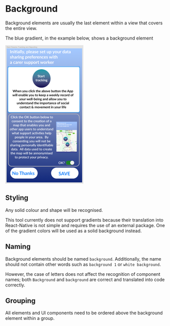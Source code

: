 # Background

Background elements are usually the last element within a view that covers the entire view.

The blue gradient, in the example below, shows a background element

![Image showing screenshot of figma view](https://raw.githubusercontent.com/ImagineThisNHS/ImagineThisNHS.github.io/master/guidelines/assets/background/background%20fig%201%20(50%25).png)

## Styling
Any solid colour and shape will be recognised. 

This tool currently does not support gradients because their translation into React-Native is not simple and requires the use of an external package. One of the gradient colors will be used as a solid background instead.

## Naming
Background elements should be named  `background`. Additionally, the name should not contain other words such as `background 1` or `white background`.

However, the case of letters does not affect the recognition of component names; both `Background` and `background` are correct and translated into code correctly.

## Grouping
All elements and UI components need to be ordered above the background element within a group.

